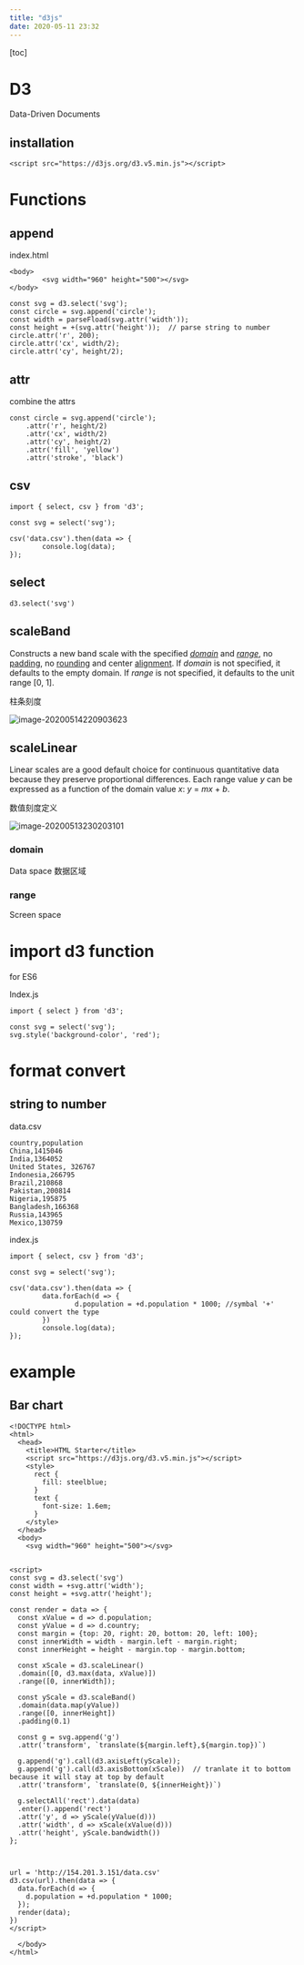 ```yaml
---
title: "d3js"
date: 2020-05-11 23:32
---
```

[toc]



# D3

Data-Driven Documents



## installation

```
<script src="https://d3js.org/d3.v5.min.js"></script>
```





# Functions



## append

index.html

```
<body>
		<svg width="960" height="500"></svg>
</body>
```



```
const svg = d3.select('svg');
const circle = svg.append('circle');
const width = parseFload(svg.attr('width'));
const height = +(svg.attr('height'));  // parse string to number
circle.attr('r', 200);
circle.attr('cx', width/2);
circle.attr('cy', height/2);
```



## attr

combine the attrs

```
const circle = svg.append('circle');
	.attr('r', height/2)
	.attr('cx', width/2)
	.attr('cy', height/2)
	.attr('fill', 'yellow')
	.attr('stroke', 'black')
```





## csv

```
import { select, csv } from 'd3';

const svg = select('svg');

csv('data.csv').then(data => {
		console.log(data);
});
```



## select 

```
d3.select('svg')
```





## scaleBand

Constructs a new band scale with the specified [*domain*](https://github.com/d3/d3-scale/blob/v2.2.2/README.md#band_domain) and [*range*](https://github.com/d3/d3-scale/blob/v2.2.2/README.md#band_range), no [padding](https://github.com/d3/d3-scale/blob/v2.2.2/README.md#band_padding), no [rounding](https://github.com/d3/d3-scale/blob/v2.2.2/README.md#band_round) and center [alignment](https://github.com/d3/d3-scale/blob/v2.2.2/README.md#band_align). If *domain* is not specified, it defaults to the empty domain. If *range* is not specified, it defaults to the unit range [0, 1].

柱条刻度

![image-20200514220903623](d3js.assets/image-20200514220903623.png)



## scaleLinear 

Linear scales are a good default choice for continuous quantitative data because they preserve proportional differences. Each range value *y* can be expressed as a function of the domain value *x*: *y* = *mx* + *b*.

数值刻度定义

![image-20200513230203101](d3js.assets/image-20200513230203101.png)





### domain

Data space 数据区域



### range

Screen space 





## 

# import d3 function

for ES6



Index.js

```
import { select } from 'd3';

const svg = select('svg');
svg.style('background-color', 'red');
```







# format convert



## string to number

data.csv

```
country,population
China,1415046
India,1364052
United States, 326767
Indonesia,266795
Brazil,210868
Pakistan,200814
Nigeria,195875
Bangladesh,166368
Russia,143965
Mexico,130759
```



index.js

```
import { select, csv } from 'd3';

const svg = select('svg');

csv('data.csv').then(data => {
		data.forEach(d => {
				d.population = +d.population * 1000; //symbal '+' could convert the type
		})
		console.log(data);
});
```







# example



## Bar chart

```
<!DOCTYPE html>
<html>
  <head>
    <title>HTML Starter</title>
    <script src="https://d3js.org/d3.v5.min.js"></script>
    <style>
      rect {
        fill: steelblue;
      }
      text {
        font-size: 1.6em;
      }
    </style>
  </head>
  <body>
    <svg width="960" height="500"></svg>


<script>
const svg = d3.select('svg')
const width = +svg.attr('width');
const height = +svg.attr('height');

const render = data => {
  const xValue = d => d.population;
  const yValue = d => d.country;
  const margin = {top: 20, right: 20, bottom: 20, left: 100};
  const innerWidth = width - margin.left - margin.right;
  const innerHeight = height - margin.top - margin.bottom;

  const xScale = d3.scaleLinear()
  .domain([0, d3.max(data, xValue)])
  .range([0, innerWidth]);

  const yScale = d3.scaleBand()
  .domain(data.map(yValue))
  .range([0, innerHeight])
  .padding(0.1)

  const g = svg.append('g')
  .attr('transform', `translate(${margin.left},${margin.top})`)

  g.append('g').call(d3.axisLeft(yScale));
  g.append('g').call(d3.axisBottom(xScale))  // tranlate it to bottom because it will stay at top by default
  .attr('transform', `translate(0, ${innerHeight})`)

  g.selectAll('rect').data(data)
  .enter().append('rect')
  .attr('y', d => yScale(yValue(d)))
  .attr('width', d => xScale(xValue(d)))
  .attr('height', yScale.bandwidth())
};



url = 'http://154.201.3.151/data.csv'
d3.csv(url).then(data => {
  data.forEach(d => {
    d.population = +d.population * 1000;
  });
  render(data);
})
</script>

  </body>
</html>
```





